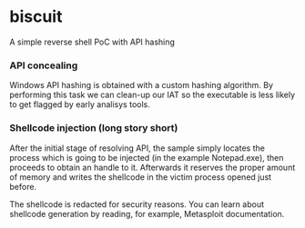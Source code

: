 # biscuit
A simple reverse shell PoC with API hashing


### API concealing
Windows API hashing is obtained with a custom hashing algorithm. By performing this task we can clean-up our IAT so the executable is less likely to get flagged by early analisys tools.

### Shellcode injection (long story short)
After the initial stage of resolving API, the sample simply locates the process which is going to be injected (in the example Notepad.exe), then proceeds to obtain an handle to it. 
Afterwards it reserves the proper amount of memory and writes the shellcode in the victim process opened just before.

The shellcode is redacted for security reasons. You can learn about shellcode generation by reading, for example, Metasploit documentation.